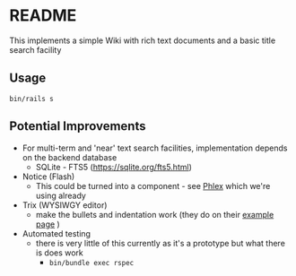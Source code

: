 # README

This implements a simple Wiki with rich text documents and a basic title search facility

## Usage

`bin/rails s`

## Potential Improvements

* For multi-term and 'near' text search facilities, implementation depends on the backend database
  * SQLite - FTS5 (https://sqlite.org/fts5.html)
* Notice (Flash)
  * This could be turned into a component - see [Phlex](https://github.com/phlex-ruby/phlex-rails) which we're using already
* Trix (WYSIWGY editor)
  * make the bullets and indentation work (they do on their [example page](https://trix-editor.org/) )
* Automated testing
  * there is very little of this currently as it's a prototype but what there is does work
    * `bin/bundle exec rspec`
